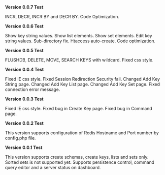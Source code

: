 **Version 0.0.7 Test**

INCR, DECR, INCR BY and DECR BY. Code Optimization.

**Version 0.0.6 Test**

Show key string values. Show list elements. Show set elements. Edit key string values. Sub-directory fix. Htaccess auto-create. Code optimization.

**Version 0.0.5 Test**

FLUSHDB, DELETE, MOVE, SEARCH KEYS with wildcard. Fixed css style.

**Version 0.0.4 Test**

Fixed IE css style. Fixed Session Redirection Security fail. Changed Add Key String page. Changed Add Key List page. Changed Add Key Set page. Fixed connection error message.

**Version 0.0.3 Test**

Fixed IE css style. Fixed bug in Create Key page. Fixed bug in Command page.

**Version 0.0.2 Test**

This version supports configuration of Redis Hostname and Port number by config.php file.

**Version 0.0.1 Test**

This version supports create schemas, create keys, lists and sets only. Sorted sets is not supported yet. Supports persistence control, command query editor and a server status on dashboard.